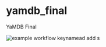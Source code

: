 # yamdb_final
YaMDB Final


![example workflow](https://github.com/mutedop/yamdb_final/actions/workflows/yamdb_workflow.yml/badge.svg)
keynamead
add
s